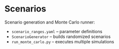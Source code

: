 # Scenarios

Scenario generation and Monte Carlo runner:
- `scenario_ranges.yaml` – parameter definitions  
- `ScenarioGenerator` – builds randomized scenarios  
- `run_monte_carlo.py` – executes multiple simulations  
